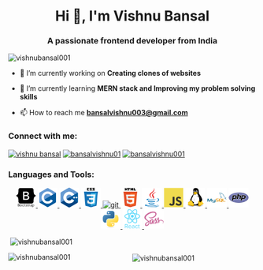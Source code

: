 <h1 align="center">Hi 👋, I'm Vishnu Bansal</h1>
<h3 align="center">A passionate frontend developer from India</h3>

<p align="left"> <img
        src="https://komarev.com/ghpvc/?username=vishnubansal001&label=Profile%20views&color=0e75b6&style=flat"
        alt="vishnubansal001" /> </p>

- 🔭 I’m currently working on **Creating clones of websites**

- 🌱 I’m currently learning **MERN stack and Improving my problem solving skills**

- 📫 How to reach me **bansalvishnu003@gmail.com**

<h3 align="left">Connect with me:</h3>
<p align="left">
    <a href="https://www.linkedin.com/in/vishnu-bansal-855131250/" target="_blank"><img align="center"
            src="https://raw.githubusercontent.com/rahuldkjain/github-profile-readme-generator/master/src/images/icons/Social/linked-in-alt.svg"
            alt="vishnu bansal" height="30" width="40" /></a>
    <a href="https://www.codechef.com/users/bansalvishnu01" target="_blank"><img align="center"
            src="https://cdn.jsdelivr.net/npm/simple-icons@3.1.0/icons/codechef.svg" alt="bansalvishnu01" height="30"
            width="40" /></a>
    <a href="https://www.leetcode.com/bansalvishnu001" target="_blank"><img align="center"
            src="https://raw.githubusercontent.com/rahuldkjain/github-profile-readme-generator/master/src/images/icons/Social/leet-code.svg"
            alt="bansalvishnu001" height="30" width="40" /></a>
</p>

<h3 align="left">Languages and Tools:</h3>

<p align="center"> <a href="https://getbootstrap.com" target="_blank" rel="noreferrer"> <img
            src="https://raw.githubusercontent.com/devicons/devicon/master/icons/bootstrap/bootstrap-plain-wordmark.svg"
            alt="bootstrap" width="40" height="40" /> </a> <a href="https://www.cprogramming.com/" target="_blank"
        rel="noreferrer"> <img src="https://raw.githubusercontent.com/devicons/devicon/master/icons/c/c-original.svg"
            alt="c" width="40" height="40" /> </a> <a href="https://www.w3schools.com/cpp/" target="_blank"
        rel="noreferrer"> <img
            src="https://raw.githubusercontent.com/devicons/devicon/master/icons/cplusplus/cplusplus-original.svg"
            alt="cplusplus" width="40" height="40" /> </a> <a href="https://www.w3schools.com/css/" target="_blank"
        rel="noreferrer"> <img
            src="https://raw.githubusercontent.com/devicons/devicon/master/icons/css3/css3-original-wordmark.svg"
            alt="css3" width="40" height="40" /> </a> <a href="https://git-scm.com/" target="_blank" rel="noreferrer">
        <img src="https://www.vectorlogo.zone/logos/git-scm/git-scm-icon.svg" alt="git" width="40" height="40" /> </a>
    <a href="https://www.w3.org/html/" target="_blank" rel="noreferrer"> <img
            src="https://raw.githubusercontent.com/devicons/devicon/master/icons/html5/html5-original-wordmark.svg"
            alt="html5" width="40" height="40" /> </a> <a href="https://www.java.com" target="_blank" rel="noreferrer">
        <img src="https://raw.githubusercontent.com/devicons/devicon/master/icons/java/java-original.svg" alt="java"
            width="40" height="40" /> </a> <a href="https://developer.mozilla.org/en-US/docs/Web/JavaScript"
        target="_blank" rel="noreferrer"> <img
            src="https://raw.githubusercontent.com/devicons/devicon/master/icons/javascript/javascript-original.svg"
            alt="javascript" width="40" height="40" /> </a> <a href="https://www.linux.org/" target="_blank"
        rel="noreferrer"> <img
            src="https://raw.githubusercontent.com/devicons/devicon/master/icons/linux/linux-original.svg" alt="linux"
            width="40" height="40" /> </a> <a href="https://www.mysql.com/" target="_blank" rel="noreferrer"> <img
            src="https://raw.githubusercontent.com/devicons/devicon/master/icons/mysql/mysql-original-wordmark.svg"
            alt="mysql" width="40" height="40" /> </a> <a href="https://www.php.net" target="_blank" rel="noreferrer">
        <img src="https://raw.githubusercontent.com/devicons/devicon/master/icons/php/php-original.svg" alt="php"
            width="40" height="40" /> </a> <a href="https://www.python.org" target="_blank" rel="noreferrer"> <img
            src="https://raw.githubusercontent.com/devicons/devicon/master/icons/python/python-original.svg"
            alt="python" width="40" height="40" /> </a> <a href="https://reactjs.org/" target="_blank" rel="noreferrer">
        <img src="https://raw.githubusercontent.com/devicons/devicon/master/icons/react/react-original-wordmark.svg"
            alt="react" width="40" height="40" /> </a> <a href="https://sass-lang.com" target="_blank" rel="noreferrer">
        <img src="https://raw.githubusercontent.com/devicons/devicon/master/icons/sass/sass-original.svg" alt="sass"
            width="40" height="40" /> </a> </p>
<p>&nbsp;<img align="center"
                src="https://github-readme-stats.vercel.app/api?username=vishnubansal001&show_icons=true&locale=en"
                alt="vishnubansal001" /></p>
<center>
    <p><img align="left"
            src="https://github-readme-stats.vercel.app/api/top-langs?username=vishnubansal001&show_icons=true&locale=en&layout=compact"
            alt="vishnubansal001" /></p>
</center>
<center>
    <p><img align="center" src="https://github-readme-streak-stats.herokuapp.com/?user=vishnubansal001&"
            alt="vishnubansal001" /></p>
</center>
